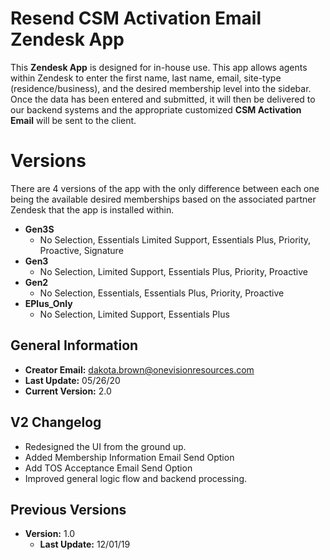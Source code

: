 # Resend CSM Activation Email Zendesk App

This **Zendesk App** is designed for in-house use. This app allows agents within Zendesk to enter the first name, last name, email, site-type (residence/business), and the desired membership level into the sidebar. Once the data has been entered and submitted, it will then be delivered to our backend systems and the appropriate customized **CSM Activation Email** will be sent to the client.

# Versions

There are 4 versions of the app with the only difference between each one being the available desired memberships based on the associated partner Zendesk that the app is installed within.

- **Gen3S**
	- No Selection, Essentials Limited Support, Essentials Plus, Priority, Proactive, Signature  
- **Gen3**
	- No Selection, Limited Support, Essentials Plus, Priority, Proactive  
- **Gen2**
	- No Selection, Essentials, Essentials Plus, Priority, Proactive  
- **EPlus_Only**
	- No Selection, Limited Support, Essentials Plus

## General Information

- **Creator Email:** dakota.brown@onevisionresources.com
- **Last Update:** 05/26/20
- **Current Version:** 2.0

## V2 Changelog
- Redesigned the UI from the ground up.
- Added Membership Information Email Send Option
- Add TOS Acceptance Email Send Option
- Improved general logic flow and backend processing.

## Previous Versions
- **Version:** 1.0
	- **Last Update:** 12/01/19
